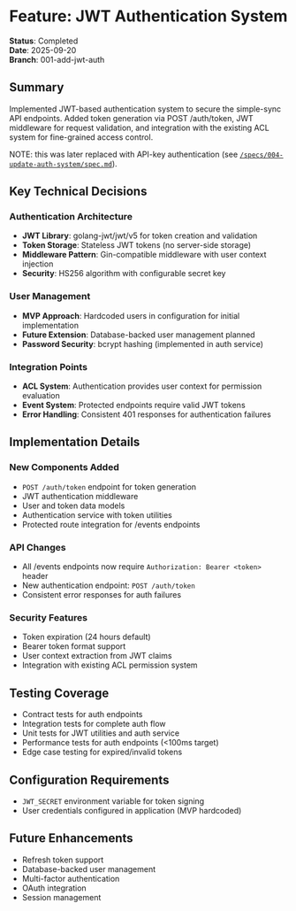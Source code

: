 # Feature: JWT Authentication System

**Status**: Completed  
**Date**: 2025-09-20  
**Branch**: 001-add-jwt-auth  

## Summary
Implemented JWT-based authentication system to secure the simple-sync API endpoints. Added token generation via POST /auth/token, JWT middleware for request validation, and integration with the existing ACL system for fine-grained access control.

NOTE: this was later replaced with API-key authentication (see [`/specs/004-update-auth-system/spec.md`](/specs/004-update-auth-system/spec.md)).

## Key Technical Decisions

### Authentication Architecture
- **JWT Library**: golang-jwt/jwt/v5 for token creation and validation
- **Token Storage**: Stateless JWT tokens (no server-side storage)
- **Middleware Pattern**: Gin-compatible middleware with user context injection
- **Security**: HS256 algorithm with configurable secret key

### User Management
- **MVP Approach**: Hardcoded users in configuration for initial implementation
- **Future Extension**: Database-backed user management planned
- **Password Security**: bcrypt hashing (implemented in auth service)

### Integration Points
- **ACL System**: Authentication provides user context for permission evaluation
- **Event System**: Protected endpoints require valid JWT tokens
- **Error Handling**: Consistent 401 responses for authentication failures

## Implementation Details

### New Components Added
- `POST /auth/token` endpoint for token generation
- JWT authentication middleware
- User and token data models
- Authentication service with token utilities
- Protected route integration for /events endpoints

### API Changes
- All /events endpoints now require `Authorization: Bearer <token>` header
- New authentication endpoint: `POST /auth/token`
- Consistent error responses for auth failures

### Security Features
- Token expiration (24 hours default)
- Bearer token format support
- User context extraction from JWT claims
- Integration with existing ACL permission system

## Testing Coverage
- Contract tests for auth endpoints
- Integration tests for complete auth flow
- Unit tests for JWT utilities and auth service
- Performance tests for auth endpoints (<100ms target)
- Edge case testing for expired/invalid tokens

## Configuration Requirements
- `JWT_SECRET` environment variable for token signing
- User credentials configured in application (MVP hardcoded)

## Future Enhancements
- Refresh token support
- Database-backed user management
- Multi-factor authentication
- OAuth integration
- Session management

